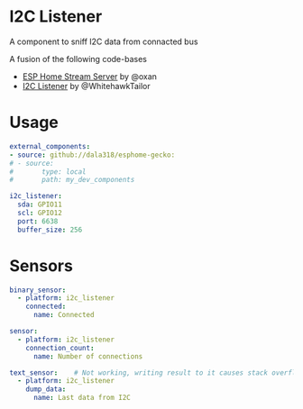 # I2C Listener
A component to sniff I2C data from connacted bus

A fusion of the following code-bases

* [ESP Home Stream Server](https://github.com/oxan/esphome-stream-server) by @oxan
* [I2C Listener](https://github.com/WhitehawkTailor/I2C-listener) by @WhitehawkTailor

# Usage

```yaml
external_components:
- source: github://dala318/esphome-gecko:
# - source:
#       type: local
#       path: my_dev_components

i2c_listener:
  sda: GPIO11
  scl: GPIO12
  port: 6638
  buffer_size: 256
```

# Sensors

```yaml
binary_sensor:
  - platform: i2c_listener
    connected:
      name: Connected

sensor:
  - platform: i2c_listener
    connection_count:
      name: Number of connections

text_sensor:    # Not working, writing result to it causes stack overflow?
  - platform: i2c_listener
    dump_data:
      name: Last data from I2C
```